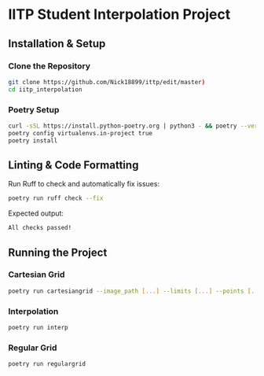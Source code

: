 # IITP Student Interpolation Project  

## Installation & Setup

### Clone the Repository  
```sh
git clone https://github.com/Nick18899/ittp/edit/master)
cd iitp_interpolation  
```

### Poetry Setup 
```sh
curl -sSL https://install.python-poetry.org | python3 - && poetry --version  
poetry config virtualenvs.in-project true  
poetry install  
```

## Linting & Code Formatting
Run Ruff to check and automatically fix issues:  
```sh
poetry run ruff check --fix  
```
Expected output:  
```sh
All checks passed!  
```

## Running the Project

### Cartesian Grid  
```sh
poetry run cartesiangrid --image_path [...] --limits [...] --points [...]  
```

### Interpolation  
```sh
poetry run interp  
```

### Regular Grid  
```sh
poetry run regulargrid  
```
